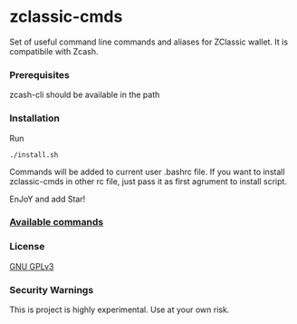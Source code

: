 # zclassic-cmds

Set of useful command line commands and aliases for ZClassic wallet. It is compatibile with Zcash.

### Prerequisites
zcash-cli should be available in the path

### Installation
Run
```
./install.sh
```
Commands will be added to current user .bashrc file. 
If you want to install zclassic-cmds in other rc file, just pass it as first agrument to install script. 

EnJoY and add Star!

### [Available commands](https://github.com/fxminer/zclassic-cmds/blob/master/zclassic-cmds-help)

### License
[GNU GPLv3](http://www.gnu.org/licenses/gpl.html)

### Security Warnings
This is project is highly experimental. Use at your own risk.
